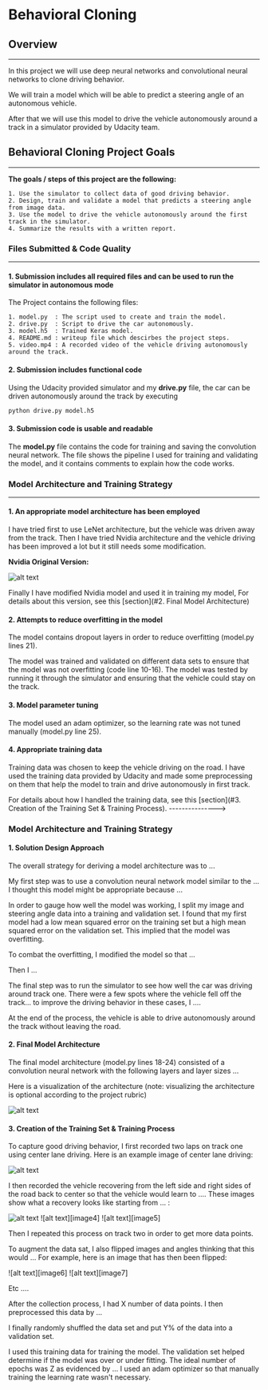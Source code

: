 # **Behavioral Cloning**


## Overview
-------------------

In this project we will use  deep neural networks and convolutional neural networks to clone driving behavior.

We will train a model which will be able to predict  a steering angle of an autonomous vehicle.

After that we will use this model to drive the vehicle autonomously around a track in a simulator provided by Udacity team.

## Behavioral Cloning Project Goals
-------------------------------------------------------------

**The goals / steps of this project are the following:**

	1. Use the simulator to collect data of good driving behavior.
	2. Design, train and validate a model that predicts a steering angle from image data.
	3. Use the model to drive the vehicle autonomously around the first track in the simulator.
	4. Summarize the results with a written report.


[//]: # (Image References)

[image1]: ./examples/1.nvidia_model.jpg
[image2]: ./examples/2.modified_nvidia_model.jpg
[image3]: ./examples/3.model_mean_squared_error_loss.jpeg

### Files Submitted & Code Quality
---------------------------------------------------
#### 1. Submission includes all required files and can be used to run the simulator in autonomous mode


The Project contains the following files:

	1. model.py  : The script used to create and train the model.
	2. drive.py  : Script to drive the car autonomously.
	3. model.h5  : Trained Keras model.
	4. README.md : writeup file which descirbes the project steps.
	5. video.mp4 : A recorded video of the vehicle driving autonomously around the track.

#### 2. Submission includes functional code
Using the Udacity provided simulator and my **drive.py** file, the car can be driven autonomously around the track by executing 
```sh
python drive.py model.h5
```

#### 3. Submission code is usable and readable

The **model.py** file contains the code for training and saving the convolution neural network. The file shows the pipeline I used for training and validating the model, and it contains comments to explain how the code works.


### Model Architecture and Training Strategy
------------------------------------------------------------------
#### 1. An appropriate model architecture has been employed
I have tried first to use LeNet architecture, but the vehicle was driven away from the track.
Then I have tried Nvidia architecture and the vehicle driving has been improved a lot but it still needs some modification.

**Nvidia Original Version:**

![alt text][image1]


Finally I have modified Nvidia model and used it in training my model, For details about this version, see this [section](#2. Final Model Architecture) 


#### 2. Attempts to reduce overfitting in the model

The model contains dropout layers in order to reduce overfitting (model.py lines 21). 

The model was trained and validated on different data sets to ensure that the model was not overfitting (code line 10-16). The model was tested by running it through the simulator and ensuring that the vehicle could stay on the track.

#### 3. Model parameter tuning

The model used an adam optimizer, so the learning rate was not tuned manually (model.py line 25).

#### 4. Appropriate training data

Training data was chosen to keep the vehicle driving on the road. I have used the training data provided by Udacity and made some preprocessing on them that help the model to train and drive autonomously in first track.

For details about how I handled the training data, see this [section](#3. Creation of the Training Set & Training Process). --------------->


### Model Architecture and Training Strategy

#### 1. Solution Design Approach

The overall strategy for deriving a model architecture was to ...

My first step was to use a convolution neural network model similar to the ... I thought this model might be appropriate because ...

In order to gauge how well the model was working, I split my image and steering angle data into a training and validation set. I found that my first model had a low mean squared error on the training set but a high mean squared error on the validation set. This implied that the model was overfitting. 

To combat the overfitting, I modified the model so that ...

Then I ... 

The final step was to run the simulator to see how well the car was driving around track one. There were a few spots where the vehicle fell off the track... to improve the driving behavior in these cases, I ....

At the end of the process, the vehicle is able to drive autonomously around the track without leaving the road.

#### 2. Final Model Architecture

The final model architecture (model.py lines 18-24) consisted of a convolution neural network with the following layers and layer sizes ...

Here is a visualization of the architecture (note: visualizing the architecture is optional according to the project rubric)

![alt text][image1]

#### 3. Creation of the Training Set & Training Process

To capture good driving behavior, I first recorded two laps on track one using center lane driving. Here is an example image of center lane driving:

![alt text][image2]

I then recorded the vehicle recovering from the left side and right sides of the road back to center so that the vehicle would learn to .... These images show what a recovery looks like starting from ... :

![alt text][image3]
![alt text][image4]
![alt text][image5]

Then I repeated this process on track two in order to get more data points.

To augment the data sat, I also flipped images and angles thinking that this would ... For example, here is an image that has then been flipped:

![alt text][image6]
![alt text][image7]

Etc ....

After the collection process, I had X number of data points. I then preprocessed this data by ...


I finally randomly shuffled the data set and put Y% of the data into a validation set. 

I used this training data for training the model. The validation set helped determine if the model was over or under fitting. The ideal number of epochs was Z as evidenced by ... I used an adam optimizer so that manually training the learning rate wasn't necessary.

